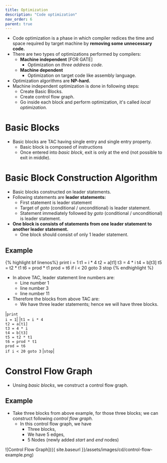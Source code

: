 ```yaml
---
title: Optimization
description: "Code optimization"
nav_order: 6
parent: true
---
```


- Code optimization is a phase in which compiler redices the time and space required by target machine by **removing some unnecessary code.**
- There are two types of optimizations performed by compilers:
    - **Machine independent** [FOR GATE]
        - Optimization on *three address code.*
    - **Machine dependent**
        - Optimization on target code like assembly language.
- Optimization algorithms are **NP-hard.**
- Machine independent optimization is done in following steps:
    - Create Basic Blocks.
    - Create control flow graph.
    - Go inside each block and perform optimization, it's called *local optimization.*

# Basic Blocks

- Basic blocks are TAC having single entry and single entry property.
    - Basic block is composed of instructions
    - Once entered into *basic block*, exit is only at the end (not possible to exit in middle).

# Basic Block Construction Algorithm

- Basic blocks constructed on leader statements.
- Following statements are **leader statements:**
    - First statement is leader statement
    - Target of *goto* (conditional / unconditional) is leader statement.
    - Statement immediately followed by *goto* (conditional / unconditional) is leader statement.
- **One block is consists of statements from one leader statement to another leader statement.**
    - One block should consist of only 1 leader statement.

## Example

{% highlight bf linenos%}
print
i = 1
t1 = i * 4
t2 = a[t1]
t3 = 4 * i
t4 = b[t3]
t5 = t2 * t1
t6 = prod * t1
prod = t6
if i < 20 goto 3
    stop
{% endhighlight %}

- In above TAC, leader statement line numbers are:
    - Line number 1
    - line number 3
    - line number 11
- Therefore the blocks from above TAC are:  
    - We have three leader statements; hence we will have three blocks.

|`print`<br>`i = 1`|
|`t1 = i * 4`<br>`t2 = a[t1]`<br>`t3 = 4 * i`<br>`t4 = b[t3]`<br>`t5 = t2 * t1`<br>`t6 = prod * t1`<br>`prod = t6`<br>`if i < 20 goto 3`
|`stop`|


# Constrol Flow Graph

- Unsing *basic blocks*, we construct a control flow graph.

## Example

- Take three blocks from above example, for those three blocks; we can construct following *control flow graph.*
    - In this control flow graph, we have 
        - Three blocks,
        - We have 5 edges,
        - 5 Nodes (newly added *start* and *end* nodes)

![Control Flow Graph]({{ site.baseurl }}/assets/images/cd/control-flow-example.png)
